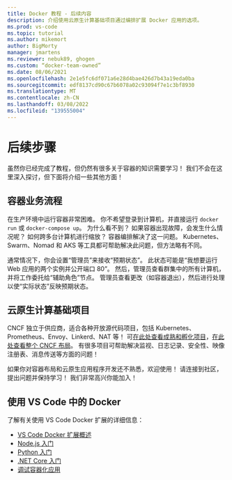 ```yaml
---
title: Docker 教程 - 后续内容
description: 介绍使用云原生计算基础项目通过编排扩展 Docker 应用的选项。
ms.prod: vs-code
ms.topic: tutorial
ms.author: mikemort
author: BigMorty
manager: jmartens
ms.reviewer: nebuk89, ghogen
ms.custom: “docker-team-owned”
ms.date: 08/06/2021
ms.openlocfilehash: 2e1e5fc6df071a6e28d4bae426d7b43a19eda0ba
ms.sourcegitcommit: edf8137cd90c67b6078a02c93094f7e1c3bf8930
ms.translationtype: MT
ms.contentlocale: zh-CN
ms.lasthandoff: 03/08/2022
ms.locfileid: "139555004"
---
```

# <a name="whats-next"></a>后续步骤

虽然你已经完成了教程，但仍然有很多关于容器的知识需要学习！
我们不会在这里深入探讨，但下面将介绍一些其他方面！

## <a name="container-orchestration"></a>容器业务流程

在生产环境中运行容器非常困难。 你不希望登录到计算机，并直接运行 `docker run` 或 `docker-compose up`。 为什么看不到？ 如果容器出现故障，会发生什么情况呢？ 如何跨多台计算机进行缩放？ 容器编排解决了这一问题。 Kubernetes、Swarm、Nomad 和 AKS 等工具都可帮助解决此问题，但方法略有不同。

通常情况下，你会设置“管理员”来接收“预期状态”。 此状态可能是“我想要运行 Web 应用的两个实例并公开端口 80”。 然后，管理员查看群集中的所有计算机，并将工作委托给“辅助角色”节点。 管理员查看更改（如容器退出），然后进行处理以使“实际状态”反映预期状态。

## <a name="cloud-native-computing-foundation-projects"></a>云原生计算基础项目

CNCF 独立于供应商，适合各种开放源代码项目，包括 Kubernetes、Prometheus、Envoy、Linkerd、NAT 等！ 可[在此处查看成熟和孵化项目](https://www.cncf.io/projects/)，[在此处查看整个 CNCF 布局](https://landscape.cncf.io/)。 有很多项目可帮助解决监视、日志记录、安全性、映像注册表、消息传送等方面的问题！

如果你对容器布局和云原生应用程序开发还不熟悉，欢迎使用！ 请连接到社区，提出问题并保持学习！ 我们非常高兴你能加入！

## <a name="working-with-docker-in-vs-code"></a>使用 VS Code 中的 Docker

了解有关使用 VS Code Docker 扩展的详细信息：

- [VS Code Docker 扩展概述](https://code.visualstudio.com/docs/containers/overview)
- [Node.js 入门](https://code.visualstudio.com/docs/containers/quickstart-node)
- [Python 入门](https://code.visualstudio.com/docs/containers/quickstart-python)
- [.NET Core 入门](https://code.visualstudio.com/docs/containers/quickstart-aspnet-core)
- [调试容器化应用](https://code.visualstudio.com/docs/containers/debug-common)
